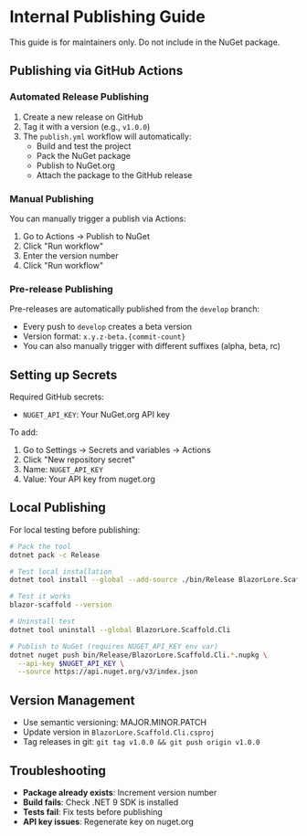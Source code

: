 # Internal Publishing Guide

This guide is for maintainers only. Do not include in the NuGet package.

## Publishing via GitHub Actions

### Automated Release Publishing

1. Create a new release on GitHub
2. Tag it with a version (e.g., `v1.0.0`)
3. The `publish.yml` workflow will automatically:
   - Build and test the project
   - Pack the NuGet package
   - Publish to NuGet.org
   - Attach the package to the GitHub release

### Manual Publishing

You can manually trigger a publish via Actions:
1. Go to Actions → Publish to NuGet
2. Click "Run workflow"
3. Enter the version number
4. Click "Run workflow"

### Pre-release Publishing

Pre-releases are automatically published from the `develop` branch:
- Every push to `develop` creates a beta version
- Version format: `x.y.z-beta.{commit-count}`
- You can also manually trigger with different suffixes (alpha, beta, rc)

## Setting up Secrets

Required GitHub secrets:
- `NUGET_API_KEY`: Your NuGet.org API key

To add:
1. Go to Settings → Secrets and variables → Actions
2. Click "New repository secret"
3. Name: `NUGET_API_KEY`
4. Value: Your API key from nuget.org

## Local Publishing

For local testing before publishing:

```bash
# Pack the tool
dotnet pack -c Release

# Test local installation
dotnet tool install --global --add-source ./bin/Release BlazorLore.Scaffold.Cli

# Test it works
blazor-scaffold --version

# Uninstall test
dotnet tool uninstall --global BlazorLore.Scaffold.Cli

# Publish to NuGet (requires NUGET_API_KEY env var)
dotnet nuget push bin/Release/BlazorLore.Scaffold.Cli.*.nupkg \
  --api-key $NUGET_API_KEY \
  --source https://api.nuget.org/v3/index.json
```

## Version Management

- Use semantic versioning: MAJOR.MINOR.PATCH
- Update version in `BlazorLore.Scaffold.Cli.csproj`
- Tag releases in git: `git tag v1.0.0 && git push origin v1.0.0`

## Troubleshooting

- **Package already exists**: Increment version number
- **Build fails**: Check .NET 9 SDK is installed
- **Tests fail**: Fix tests before publishing
- **API key issues**: Regenerate key on nuget.org